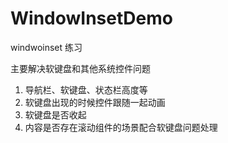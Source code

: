 # WindowInsetDemo
windwoinset 练习

主要解决软键盘和其他系统控件问题
1. 导航栏、软键盘、状态栏高度等
2. 软键盘出现的时候控件跟随一起动画
3. 软键盘是否收起
4. 内容是否存在滚动组件的场景配合软键盘问题处理
